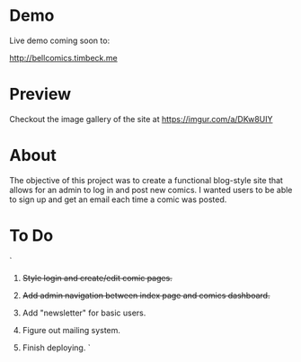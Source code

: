 
# Demo

Live demo coming soon to:

http://bellcomics.timbeck.me

# Preview

Checkout the image gallery of the site at https://imgur.com/a/DKw8UIY

# About

The objective of this project was to create a functional blog-style site that
allows for an admin to log in and post new comics. I wanted users to be able
to sign up and get an email each time a comic was posted.

# To Do

`
1. ~~Style login and create/edit comic pages.~~

2. ~~Add admin navigation between index page and comics dashboard.~~

3. Add "newsletter" for basic users.

4. Figure out mailing system.

5. Finish deploying.
`
